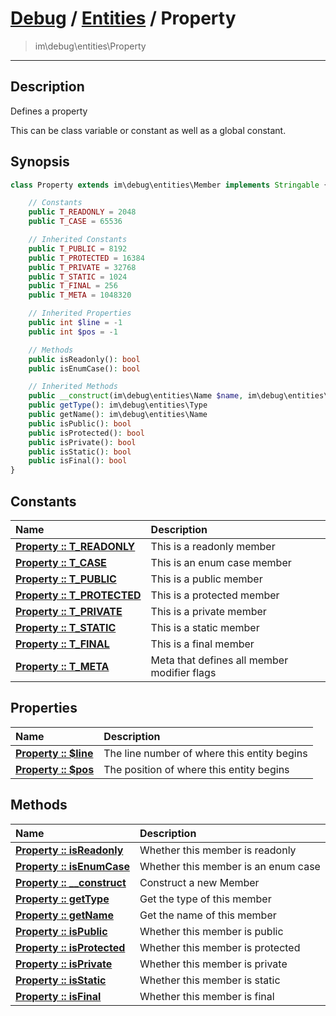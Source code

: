 # [Debug](debug.md) / [Entities](entities.md) / Property
 > im\debug\entities\Property
____

## Description
Defines a property

This can be class variable or constant as well as
a global constant.

## Synopsis
```php
class Property extends im\debug\entities\Member implements Stringable {

    // Constants
    public T_READONLY = 2048
    public T_CASE = 65536

    // Inherited Constants
    public T_PUBLIC = 8192
    public T_PROTECTED = 16384
    public T_PRIVATE = 32768
    public T_STATIC = 1024
    public T_FINAL = 256
    public T_META = 1048320

    // Inherited Properties
    public int $line = -1
    public int $pos = -1

    // Methods
    public isReadonly(): bool
    public isEnumCase(): bool

    // Inherited Methods
    public __construct(im\debug\entities\Name $name, im\debug\entities\Type $type, int $flags = im\debug\entities\Member::T_PUBLIC)
    public getType(): im\debug\entities\Type
    public getName(): im\debug\entities\Name
    public isPublic(): bool
    public isProtected(): bool
    public isPrivate(): bool
    public isStatic(): bool
    public isFinal(): bool
}
```

## Constants
| Name | Description |
| :--- | :---------- |
| [__Property&nbsp;::&nbsp;T\_READONLY__](entities-Property-prop_T_READONLY.md) | This is a readonly member |
| [__Property&nbsp;::&nbsp;T\_CASE__](entities-Property-prop_T_CASE.md) | This is an enum case member |
| [__Property&nbsp;::&nbsp;T\_PUBLIC__](entities-Property-prop_T_PUBLIC.md) | This is a public member |
| [__Property&nbsp;::&nbsp;T\_PROTECTED__](entities-Property-prop_T_PROTECTED.md) | This is a protected member |
| [__Property&nbsp;::&nbsp;T\_PRIVATE__](entities-Property-prop_T_PRIVATE.md) | This is a private member |
| [__Property&nbsp;::&nbsp;T\_STATIC__](entities-Property-prop_T_STATIC.md) | This is a static member |
| [__Property&nbsp;::&nbsp;T\_FINAL__](entities-Property-prop_T_FINAL.md) | This is a final member |
| [__Property&nbsp;::&nbsp;T\_META__](entities-Property-prop_T_META.md) | Meta that defines all member modifier flags |

## Properties
| Name | Description |
| :--- | :---------- |
| [__Property&nbsp;::&nbsp;$line__](entities-Property-var_line.md) | The line number of where this entity begins |
| [__Property&nbsp;::&nbsp;$pos__](entities-Property-var_pos.md) | The position of where this entity begins |

## Methods
| Name | Description |
| :--- | :---------- |
| [__Property&nbsp;::&nbsp;isReadonly__](entities-Property-isReadonly.md) | Whether this member is readonly |
| [__Property&nbsp;::&nbsp;isEnumCase__](entities-Property-isEnumCase.md) | Whether this member is an enum case |
| [__Property&nbsp;::&nbsp;\_\_construct__](entities-Property-__construct.md) | Construct a new Member |
| [__Property&nbsp;::&nbsp;getType__](entities-Property-getType.md) | Get the type of this member |
| [__Property&nbsp;::&nbsp;getName__](entities-Property-getName.md) | Get the name of this member |
| [__Property&nbsp;::&nbsp;isPublic__](entities-Property-isPublic.md) | Whether this member is public |
| [__Property&nbsp;::&nbsp;isProtected__](entities-Property-isProtected.md) | Whether this member is protected |
| [__Property&nbsp;::&nbsp;isPrivate__](entities-Property-isPrivate.md) | Whether this member is private |
| [__Property&nbsp;::&nbsp;isStatic__](entities-Property-isStatic.md) | Whether this member is static |
| [__Property&nbsp;::&nbsp;isFinal__](entities-Property-isFinal.md) | Whether this member is final |

